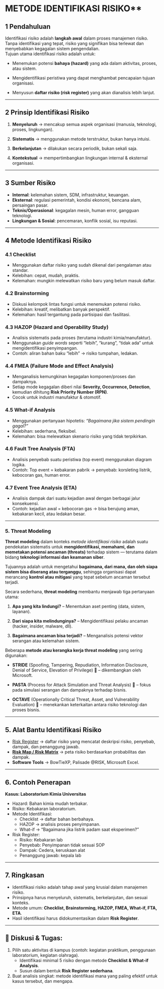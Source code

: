 # METODE IDENTIFIKASI RISIKO**

## 1 Pendahuluan
Identifikasi risiko adalah **langkah awal** dalam proses manajemen risiko. Tanpa identifikasi yang tepat, risiko yang signifikan bisa terlewat dan menyebabkan kegagalan sistem pengendalian.  
Tujuan utama identifikasi risiko adalah untuk:

- Menemukan potensi **bahaya (hazard)** yang ada dalam aktivitas, proses, atau sistem.  

- Mengidentifikasi peristiwa yang dapat menghambat pencapaian tujuan organisasi.    

- Menyusun **daftar risiko (risk register)** yang akan dianalisis lebih lanjut.    

---
## 2 Prinsip Identifikasi Risiko

1. **Menyeluruh** → mencakup semua aspek organisasi (manusia, teknologi, proses, lingkungan).   

2. **Sistematis** → menggunakan metode terstruktur, bukan hanya intuisi.    

3. **Berkelanjutan** → dilakukan secara periodik, bukan sekali saja.    

4. **Kontekstual** → mempertimbangkan lingkungan internal & eksternal organisasi.    

---
## 3 Sumber Risiko

- **Internal**: kelemahan sistem, SDM, infrastruktur, keuangan.    
- **Eksternal**: regulasi pemerintah, kondisi ekonomi, bencana alam, persaingan pasar.    
- **Teknis/Operasional**: kegagalan mesin, human error, gangguan teknologi.    
- **Lingkungan & Sosial**: pencemaran, konflik sosial, isu reputasi.

---
## 4 Metode Identifikasi Risiko
### 4.1 Checklist
- Menggunakan daftar risiko yang sudah dikenal dari pengalaman atau standar.   
- Kelebihan: cepat, mudah, praktis.    
- Kelemahan: mungkin melewatkan risiko baru yang belum masuk daftar.    
### 4.2 Brainstorming
- Diskusi kelompok lintas fungsi untuk menemukan potensi risiko.    
- Kelebihan: kreatif, melibatkan banyak perspektif.    
- Kelemahan: hasil tergantung pada partisipasi dan fasilitasi.   

### 4.3 HAZOP (Hazard and Operability Study)
- Analisis sistematis pada proses (terutama industri kimia/manufaktur).    
- Menggunakan _guide words_ seperti “lebih”, “kurang”, “tidak ada” untuk mengidentifikasi penyimpangan.    
- Contoh: aliran bahan baku “lebih” → risiko tumpahan, ledakan.   

### 4.4 FMEA (Failure Mode and Effect Analysis)
- Menganalisis kemungkinan kegagalan komponen/proses dan dampaknya.    
- Setiap mode kegagalan diberi nilai **Severity, Occurrence, Detection**, kemudian dihitung **Risk Priority Number (RPN)**.    
- Cocok untuk industri manufaktur & otomotif.    

### 4.5 What-if Analysis
- Menggunakan pertanyaan hipotetis: _“Bagaimana jika sistem pendingin gagal?”_    
- Kelebihan: sederhana, fleksibel.    
- Kelemahan: bisa melewatkan skenario risiko yang tidak terpikirkan.    

### 4.6 Fault Tree Analysis (FTA)
- Analisis penyebab suatu peristiwa (top event) menggunakan diagram logika.    
- Contoh: Top event = kebakaran pabrik → penyebab: korsleting listrik, kebocoran gas, human error.    

### 4.7 Event Tree Analysis (ETA)
- Analisis dampak dari suatu kejadian awal dengan berbagai jalur konsekuensi.    
- Contoh: kejadian awal = kebocoran gas → bisa berujung aman, kebakaran kecil, atau ledakan besar.    

---

### 5. Threat Modeling

**Threat modeling** dalam konteks _metode identifikasi risiko_ adalah suatu pendekatan sistematis untuk **mengidentifikasi, memahami, dan memetakan potensi ancaman (threats)** terhadap sistem — terutama dalam bidang **teknologi informasi dan keamanan siber**.

Tujuannya adalah untuk mengetahui **bagaimana, dari mana, dan oleh siapa sistem bisa diserang atau terganggu**, sehingga organisasi dapat merancang **kontrol atau mitigasi** yang tepat sebelum ancaman tersebut terjadi.

Secara sederhana, **threat modeling** membantu menjawab tiga pertanyaan utama:

1. **Apa yang kita lindungi?** – Menentukan aset penting (data, sistem, layanan).
    
2. **Dari siapa kita melindunginya?** – Mengidentifikasi pelaku ancaman (hacker, insider, malware, dll).
    
3. **Bagaimana ancaman bisa terjadi?** – Menganalisis potensi vektor serangan atau kelemahan sistem.
    

Beberapa **metode atau kerangka kerja threat modeling** yang sering digunakan:

- **STRIDE** (Spoofing, Tampering, Repudiation, Information Disclosure, Denial of Service, Elevation of Privilege) 🤔  – dikembangkan oleh Microsoft.
    
- **PASTA** (Process for Attack Simulation and Threat Analysis) 🤔 – fokus pada simulasi serangan dan dampaknya terhadap bisnis.
    
- **OCTAVE** (Operationally Critical Threat, Asset, and Vulnerability Evaluation) 🤔  – menekankan keterkaitan antara risiko teknologi dan proses bisnis.
    

---
## 5. Alat Bantu Identifikasi Risiko
- [Risk Register](risk-register.md) → daftar risiko yang mencatat deskripsi risiko, penyebab, dampak, dan penanggung jawab.    
- [**Risk Map / Risk Matrix**](matrix-risiko.md) → peta risiko berdasarkan probabilitas dan dampak.    
- **Software Tools** → BowTieXP, Palisade @RISK, Microsoft Excel.    

---

## 6. Contoh Penerapan
**Kasus: Laboratorium Kimia Universitas**
- Hazard: Bahan kimia mudah terbakar.    
- Risiko: Kebakaran laboratorium.    
- Metode Identifikasi:    
    - Checklist → daftar bahan berbahaya.        
    - HAZOP → analisis proses penyimpanan.        
    - What-if → “Bagaimana jika listrik padam saat eksperimen?”        
- Risk Register:
	- Risiko: Kebakaran lab
	- Penyebab: Penyimpanan tidak sesuai SOP
	- Dampak: Cedera, keruskaan alat
	- Penanggung jawab: kepala lab

---

## 7. Ringkasan
- Identifikasi risiko adalah tahap awal yang krusial dalam manajemen risiko.    
- Prinsipnya harus menyeluruh, sistematis, berkelanjutan, dan sesuai konteks.    
- Metode umum: **Checklist, Brainstorming, HAZOP, FMEA, What-if, FTA, ETA**.    
- Hasil identifikasi harus didokumentasikan dalam **Risk Register**.    

---

## 💼 Diskusi & Tugas:

1. Pilih satu aktivitas di kampus (contoh: kegiatan praktikum, penggunaan laboratorium, kegiatan olahraga).    
    - Identifikasi minimal 5 risiko dengan metode **Checklist & What-if Analysis**.        
    - Susun dalam bentuk **Risk Register sederhana**.        
2. Buat analisis singkat: metode identifikasi mana yang paling efektif untuk kasus tersebut, dan mengapa.    
